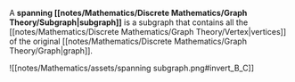 A **spanning [[notes/Mathematics/Discrete Mathematics/Graph Theory/Subgraph|subgraph]]** is a subgraph that contains all the [[notes/Mathematics/Discrete Mathematics/Graph Theory/Vertex|vertices]] of the original [[notes/Mathematics/Discrete Mathematics/Graph Theory/Graph|graph]].

![[notes/Mathematics/assets/spanning subgraph.png#invert_B_C]]